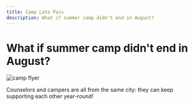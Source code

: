 ```yaml
---
title: Camp Late Pass
description: What if summer camp didn't end in August?
---
```


# What if summer camp didn't end in August?


![camp flyer](/images/camp.png)

Counselors and campers are all from the same city: they can keep supporting each other year-round!
